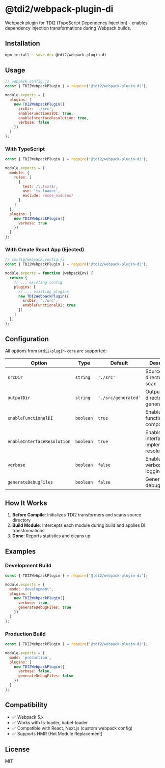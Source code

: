 # @tdi2/webpack-plugin-di

Webpack plugin for TDI2 (TypeScript Dependency Injection) - enables dependency injection transformations during Webpack builds.

## Installation

```bash
npm install --save-dev @tdi2/webpack-plugin-di
```

## Usage

```javascript
// webpack.config.js
const { TDI2WebpackPlugin } = require('@tdi2/webpack-plugin-di');

module.exports = {
  plugins: [
    new TDI2WebpackPlugin({
      srcDir: './src',
      enableFunctionalDI: true,
      enableInterfaceResolution: true,
      verbose: false
    })
  ]
};
```

### With TypeScript

```javascript
const { TDI2WebpackPlugin } = require('@tdi2/webpack-plugin-di');

module.exports = {
  module: {
    rules: [
      {
        test: /\.tsx?$/,
        use: 'ts-loader',
        exclude: /node_modules/
      }
    ]
  },
  plugins: [
    new TDI2WebpackPlugin({
      verbose: true
    })
  ]
};
```

### With Create React App (Ejected)

```javascript
// config/webpack.config.js
const { TDI2WebpackPlugin } = require('@tdi2/webpack-plugin-di');

module.exports = function (webpackEnv) {
  return {
    // ... existing config
    plugins: [
      // ... existing plugins
      new TDI2WebpackPlugin({
        srcDir: './src',
        enableFunctionalDI: true
      })
    ]
  };
};
```

## Configuration

All options from `@tdi2/plugin-core` are supported:

| Option | Type | Default | Description |
|--------|------|---------|-------------|
| `srcDir` | `string` | `'./src'` | Source directory to scan |
| `outputDir` | `string` | `'./src/generated'` | Output directory for generated files |
| `enableFunctionalDI` | `boolean` | `true` | Enable functional component DI |
| `enableInterfaceResolution` | `boolean` | `true` | Enable interface-to-implementation resolution |
| `verbose` | `boolean` | `false` | Enable verbose logging |
| `generateDebugFiles` | `boolean` | `false` | Generate debug files |

## How It Works

1. **Before Compile**: Initializes TDI2 transformers and scans source directory
2. **Build Module**: Intercepts each module during build and applies DI transformations
3. **Done**: Reports statistics and cleans up

## Examples

### Development Build

```javascript
const { TDI2WebpackPlugin } = require('@tdi2/webpack-plugin-di');

module.exports = {
  mode: 'development',
  plugins: [
    new TDI2WebpackPlugin({
      verbose: true,
      generateDebugFiles: true
    })
  ]
};
```

### Production Build

```javascript
const { TDI2WebpackPlugin } = require('@tdi2/webpack-plugin-di');

module.exports = {
  mode: 'production',
  plugins: [
    new TDI2WebpackPlugin({
      verbose: false,
      generateDebugFiles: false
    })
  ]
};
```

## Compatibility

- ✅ Webpack 5.x
- ✅ Works with ts-loader, babel-loader
- ✅ Compatible with React, Next.js (custom webpack config)
- ✅ Supports HMR (Hot Module Replacement)

## License

MIT
